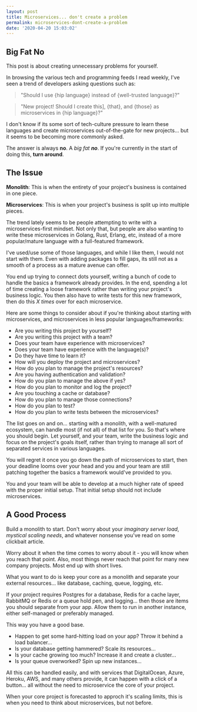 ```yaml
---
layout: post
title: Microservices... don't create a problem
permalink: microservices-dont-create-a-problem
date: '2020-04-20 15:03:02'
---
```


## Big Fat No

This post is about creating unnecessary problems for yourself.

In browsing the various tech and programming feeds I read weekly, I've seen a trend of developers asking questions such as:

> "Should I use {hip language} instead of {well-trusted language}?"

> "New project! Should I create this], {that}, and {those} as microservices in {hip language}?"

I don't know if its some sort of tech-culture pressure to learn these languages and create microservices out-of-the-gate for new projects... but it seems to be becoming more commonly asked.

The answer is always **no**. A _big fat **no**_. If you're currently in the start of doing this, **turn around**.

## The Issue

**Monolith**: This is when the entirety of your project's business is contained in one piece.

**Microservices**: This is when your project's business is split up into multiple pieces.

The trend lately seems to be people attempting to write with a microservices-first mindset. Not only that, but people are also wanting to write these microservices in Golang, Rust, Erlang, etc, instead of a more popular/mature language with a full-featured framework.

I've used/use some of those languages, and while I like them, I would not start with them. Even with adding packages to fill gaps, its still not as a smooth of a process as a mature avenue can offer.

You end up trying to connect dots yourself, writing a bunch of code to handle the basics a framework already provides. In the end, spending a lot of time creating a loose framework rather than writing your project's business logic. You then also have to write tests for this new framework, then do this _X times_ over for each microservice.

Here are some things to consider about if you're thinking about starting with microservices, and microservices in less popular languages/frameworks:

- Are you writing this project by yourself?
- Are you writing this project with a team?
- Does your team have experience with microservices?
- Does your team have experience with the language(s)?
- Do they have time to learn it?
- How will you deploy the project and microservices?
- How do you plan to manage the project's resources?
- Are you having authentication and validation?
- How do you plan to manage the above if yes?
- How do you plan to monitor and log the project?
- Are you touching a cache or database?
- How do you plan to manage those connections?
- How do you plan to test?
- How do you plan to write tests between the microservices?

The list goes on and on... starting with a monolith, with a well-matured ecosystem, can handle most (if not all) of that list for you. So that's where you should begin. Let yourself, and your team, write the business logic and focus on the project's goals itself, rather than trying to manage all sort of separated services in various languages.

You will regret it once you go down the path of microservices to start, then your deadline looms over your head and you and your team are still patching together the basics a framework would've provided to you.

You and your team will be able to develop at a much higher rate of speed with the proper initial setup. That initial setup should not include microservices.

## A Good Process

Build a monolith to start. Don't worry about your _imaginary server load_, _mystical scaling needs_, and whatever nonsense you've read on some clickbait article.

Worry about it when the time comes to worry about it - you will know when you reach that point. Also, most things never reach that point for many new company projects. Most end up with short lives.

What you want to do is keep your core as a monolith and separate your external resources... like database, caching, queue, logging, etc.

If your project requires Postgres for a database, Redis for a cache layer, RabbitMQ or Redis or a queue hold pen, and logging... then those are items you should separate from your app. Allow them to run in another instance, either self-managed or preferably managed.

This way you have a good base.

- Happen to get some hard-hitting load on your app? Throw it behind a load balancer...
- Is your database getting hammered? Scale its resources...
- Is your cache growing too much? Increase it and create a cluster...
- Is your queue overworked? Spin up new instances...

All this can be handled easily, and with services that DigitalOcean, Azure, Heroku, AWS, and many others provide, it can happen with a click of a button... all without the need to microservice the core of your project.

When your core project is forecasted to approch it's scaling limits, this is when you need to think about microservices, but not before.
